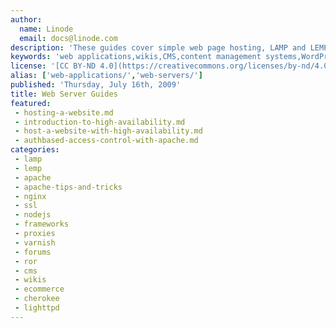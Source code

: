 ```yaml
---
author:
  name: Linode
  email: docs@linode.com
description: 'These guides cover simple web page hosting, LAMP and LEMP stacks, and many popular web applications.'
keywords: 'web applications,wikis,CMS,content management systems,WordPress,Drupal,magento,plone,piwiki,webmin'
license: '[CC BY-ND 4.0](https://creativecommons.org/licenses/by-nd/4.0)'
alias: ['web-applications/','web-servers/']
published: 'Thursday, July 16th, 2009'
title: Web Server Guides
featured:
 - hosting-a-website.md
 - introduction-to-high-availability.md
 - host-a-website-with-high-availability.md
 - authbased-access-control-with-apache.md
categories:
 - lamp
 - lemp
 - apache
 - apache-tips-and-tricks
 - nginx
 - ssl
 - nodejs
 - frameworks
 - proxies
 - varnish
 - forums
 - ror
 - cms
 - wikis
 - ecommerce
 - cherokee
 - lighttpd
---
```




